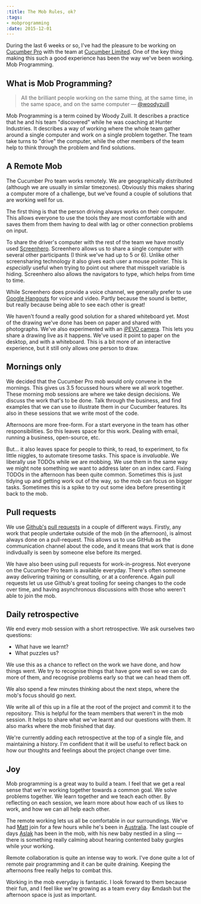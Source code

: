 ```yaml
---
:title: The Mob Rules, ok?
:tags:
- mobprogramming
:date: 2015-12-01
---
```

During the last 6 weeks or so, I've had the pleasure to be working on [Cucumber
Pro](https://cucumber.io/pro) with the team at [Cucumber
Limited](https://cucumber.io/). One of the key thing making this such a good
experience has been the way we've been working. Mob Programming.

## What is Mob Programming?

> All the brilliant people working on the same thing, at the same time, in the
> same space, and on the same computer &mdash; [@woodyzuill](https://twitter.com/woodyzuill)

Mob Programming is a term coined by Woody Zuill. It describes a practice that he
and his team "discovered" while he was coaching at Hunter Industries. It
describes a way of working where the whole team gather around a single computer
and work on a single problem together. The team take turns to "drive" the
computer, while the other members of the team help to think through the problem
and find solutions.

## A Remote Mob

The Cucumber Pro team works remotely. We are geographically distributed
(although we are usually in similar timezones). Obviously this makes sharing
a computer more of a challenge, but we've found a couple of solutions that are
working well for us.

The first thing is that the person driving always works on their computer. This
allows everyone to use the tools they are most comfortable with and saves them
from them having to deal with lag or other connection problems on input.

To share the driver's computer with the rest of the team we have mostly used
[Screenhero](https://screenhero.com/). Screenhero allows us to share a single
computer with several other participants (I think we've had up to 5 or 6).
Unlike other screensharing technology it also gives each user a mouse pointer.
This is _especially_ useful when trying to point out where that misspelt
variable is hiding. Screenhero also allows the navigators to type, which helps
from time to time.

While Screenhero does provide a voice channel, we generally prefer to use
[Google Hangouts](https://hangouts.google.com/) for voice and video. Partly
because the sound is better, but really because being able to see each other is
great!

We haven't found a really good solution for a shared whiteboard yet. Most of the
drawing we've done has been on paper and shared with photographs. We've also
experimented with an [iPEVO
camera](http://www.ipevo.com/prods/Point-2-View-USB-Camera). This lets you share
a drawing live as it happens. We've used it point to paper on the desktop, and
with a whiteboard. This is a bit more of an interactive experience, but it still
only allows one person to draw.

## Mornings only

We decided that the Cucumber Pro mob would only convene in the mornings. This
gives us 3.5 focussed hours where we all work together. These morning mob
sessions are where we take design decisions. We discuss the work that's to be
done.  Talk through the business, and find examples that we can use to
illustrate them in our Cucumber features. Its also in these sessions that we
write most of the code.

Afternoons are more free-form. For a start everyone in the team has other
responsibilities. So this leaves space for this work. Dealing with email,
running a business, open-source, etc.

But... it also leaves space for people to think, to read, to experiment, to fix
little niggles, to automate tiresome tasks. This space is _invaluable_. We
liberally use TODOs while we are mobbing. We use them in the same way we might
note something we want to address later on an index card. Fixing TODOs in the
afternoon has been quite common. Sometimes this is just tidying up and getting
work out of the way, so the mob can focus on bigger tasks. Sometimes this is
a spike to try out some idea before presenting it back to the mob.

## Pull requests

We use [Github's](https://github.com) [pull
requests](https://help.github.com/articles/using-pull-requests/) in a couple of
different ways. Firstly, any work that people undertake outside of the mob (in
the afternoon), is almost always done on a pull-request. This allows us to use
GitHub as the communication channel about the code, and it means that work that
is done indivdually is seen by someone else before its merged.

We have also been using pull requests for work-in-progress. Not everyone on the
Cucumber Pro team is available everyday. There's often someone away delivering
training or consulting, or at a conference. Again pull requests let us use
Github's great tooling for seeing changes to the code over time, and having
asynchronous discussions with those who weren't able to join the mob.

## Daily retrospective

We end every mob session with a short retrospective. We ask ourselves two
questions:

  - What have we learnt?
  - What puzzles us?

We use this as a chance to reflect on the work we have done, and how things
went. We try to recognise things that have gone well so we can do more of them,
and recognise problems early so that we can head them off.

We also spend a few minutes thinking about the next steps, where the mob's focus
should go next.

We write all of this up in a file at the root of the project and commit it to
the repository. This is helpful for the team members that weren't in the mob
session. It helps to share what we've learnt and our questions with them. It
also marks where the mob finished that day.

We're currently adding each retrospective at the top of a single file, and
maintaining a history. I'm confident that it will be useful to reflect back on
how our thoughts and feelings about the project change over time.

## Joy

Mob programming is a great way to build a team. I feel that we get a real sense
that we're working together towards a common goal. We solve problems together.
We learn together and we teach each other. By reflecting on each session, we
learn more about how each of us likes to work, and how we can all help each
other.

The remote working lets us all be comfortable in our surroundings. We've had
[Matt](https://twitter.com/mattwynne) join for a few hours while he's been in
[Australia](https://cucumber.io/events/cukeup-australia-2015). The last couple
of days [Aslak](https://twitter.com/aslak_hellesoy) has been in the mob, with
his new baby nestled in a sling &mdash; there is something really calming about
hearing contented baby gurgles while your working.

Remote collaboration is quite an intense way to work. I've done quite a lot of
remote pair programming and it can be quite draining. Keeping the afternoons
free really helps to combat this.

Working in the mob everyday is fantastic. I look forward to them because their
fun, and I feel like we're growing as a team every day &mdash but the afternoon
space is just as important.
